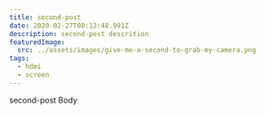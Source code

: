 ```yaml
---
title: second-post
date: 2020-02-27T08:12:48.991Z
description: second-post descrition
featuredImage:
  src: ../assets/images/give-me-a-second-to-grab-my-camera.png
tags:
  - hdmi
  - screen
---
```

second-post Body 



<Image fileName="j-tech" />
